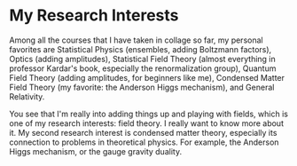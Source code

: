 # My Research Interests

Among all the courses that I have taken in collage so far, my personal favorites are Statistical Physics (ensembles, adding Boltzmann factors), Optics (adding amplitudes), Statistical Field Theory (almost everything in professor Kardar's book, especially the renormalization group), Quantum Field Theory (adding amplitudes, for beginners like me), Condensed Matter Field Theory (my favorite: the Anderson Higgs mechanism), and General Relativity.

You see that I'm really into adding things up and playing with fields, which is one of my research interests: field theory. I really want to know more about it. My second research interest is condensed matter theory, especially its connection to problems in theoretical physics. For example, the Anderson Higgs mechanism, or the gauge gravity duality.
